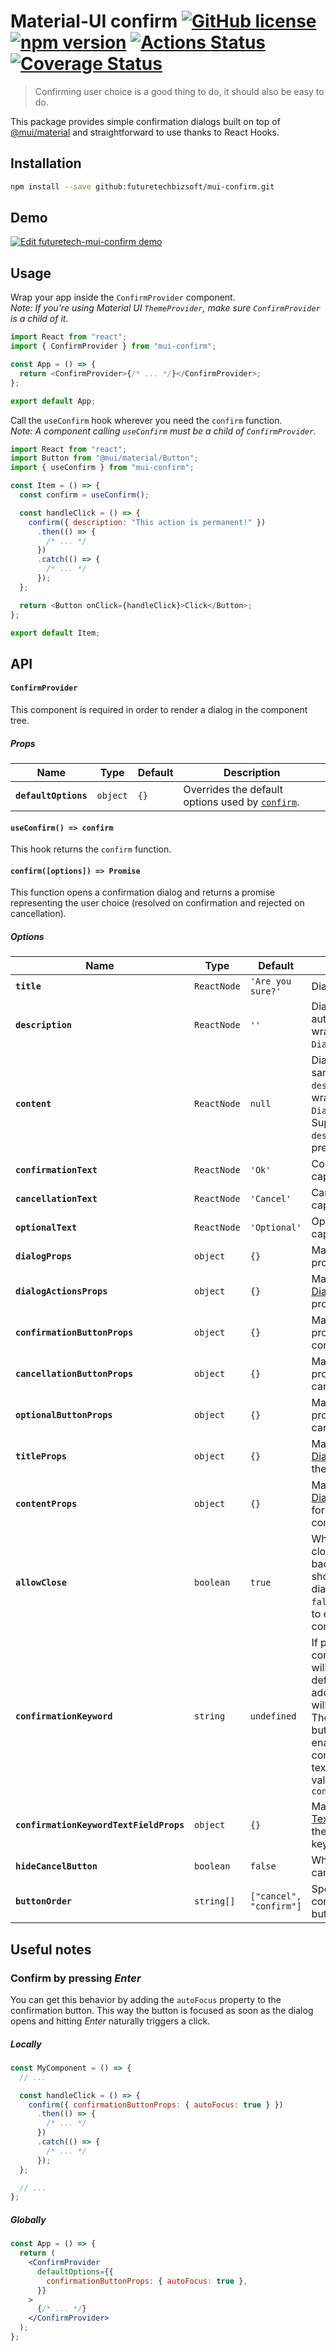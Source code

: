 # Material-UI confirm [![GitHub license](https://img.shields.io/badge/license-MIT-blue.svg)](https://github.com/dharmesh-r-patel/infinite-material-ui-confirm/blob/master/LICENSE) [![npm version](https://img.shields.io/npm/v/material-ui-confirm.svg)](https://www.npmjs.com/package/infinite-material-ui-confirm) [![Actions Status](https://github.com/dharmesh-r-patel/infinite-material-ui-confirm/workflows/Test/badge.svg)](https://github.com/dharmesh-r-patel/infinite-material-ui-confirm/actions) [![Coverage Status](https://coveralls.io/repos/github/dharmesh-r-patel/infinite-material-ui-confirm/badge.svg?branch=master)](https://coveralls.io/github/dharmesh-r-patel/infinite-material-ui-confirm?branch=master)

> Confirming user choice is a good thing to do, it should also be easy to do.

This package provides simple confirmation dialogs built on top of [@mui/material](https://mui.com/)
and straightforward to use thanks to React Hooks.

## Installation

```sh
npm install --save github:futuretechbizsoft/mui-confirm.git
```

## Demo

[![Edit futuretech-mui-confirm demo](https://codesandbox.io/static/img/play-codesandbox.svg)](https://codesandbox.io/s/materialuiconfirm-demo-hzzdr?fontsize=14)

## Usage

Wrap your app inside the `ConfirmProvider` component.\
_Note: If you're using Material UI `ThemeProvider`, make sure `ConfirmProvider` is a child of it._

```js
import React from "react";
import { ConfirmProvider } from "mui-confirm";

const App = () => {
  return <ConfirmProvider>{/* ... */}</ConfirmProvider>;
};

export default App;
```

Call the `useConfirm` hook wherever you need the `confirm` function.\
_Note: A component calling `useConfirm` must be a child of `ConfirmProvider`._

```js
import React from "react";
import Button from "@mui/material/Button";
import { useConfirm } from "mui-confirm";

const Item = () => {
  const confirm = useConfirm();

  const handleClick = () => {
    confirm({ description: "This action is permanent!" })
      .then(() => {
        /* ... */
      })
      .catch(() => {
        /* ... */
      });
  };

  return <Button onClick={handleClick}>Click</Button>;
};

export default Item;
```

## API

#### `ConfirmProvider`

This component is required in order to render a dialog in the component tree.

##### Props

| Name                 | Type     | Default | Description                                                             |
| -------------------- | -------- | ------- | ----------------------------------------------------------------------- |
| **`defaultOptions`** | `object` | `{}`    | Overrides the default options used by [`confirm`](#useconfirm-confirm). |

#### `useConfirm() => confirm`

This hook returns the `confirm` function.

#### `confirm([options]) => Promise`

This function opens a confirmation dialog and returns a promise
representing the user choice (resolved on confirmation and rejected on cancellation).

##### Options

| Name                                    | Type        | Default                 | Description                                                                                                                                                                                                                            |
| --------------------------------------- | ----------- | ----------------------- | -------------------------------------------------------------------------------------------------------------------------------------------------------------------------------------------------------------------------------------- |
| **`title`**                             | `ReactNode` | `'Are you sure?'`       | Dialog title.                                                                                                                                                                                                                          |
| **`description`**                       | `ReactNode` | `''`                    | Dialog content, automatically wrapped in `DialogContentText`.                                                                                                                                                                          |
| **`content`**                           | `ReactNode` | `null`                  | Dialog content, same as `description` but not wrapped in `DialogContentText`. Supersedes `description` if present.                                                                                                                     |
| **`confirmationText`**                  | `ReactNode` | `'Ok'`                  | Confirmation button caption.                                                                                                                                                                                                           |
| **`cancellationText`**                  | `ReactNode` | `'Cancel'`              | Cancellation button caption.                                                                                                                                                                                                           |
| **`optionalText`**                      | `ReactNode` | `'Optional'`            | Optional button caption.                                                                                                                                                                                                           |
| **`dialogProps`**                       | `object`    | `{}`                    | Material-UI [Dialog](https://mui.com/material-ui/api/dialog/#props) props.                                                                                                                                                             |
| **`dialogActionsProps`**                | `object`    | `{}`                    | Material-UI [DialogActions](https://mui.com/material-ui/api/dialog-actions/#props) props.                                                                                                                                              |
| **`confirmationButtonProps`**           | `object`    | `{}`                    | Material-UI [Button](https://mui.com/material-ui/api/button/#props) props for the confirmation button.                                                                                                                                 |
| **`cancellationButtonProps`**           | `object`    | `{}`                    | Material-UI [Button](https://mui.com/material-ui/api/dialog/#props) props for the cancellation button.                                                                                                                                 |
| **`optionalButtonProps`**               | `object`    | `{}`                    | Material-UI [Button](https://mui.com/material-ui/api/dialog/#props) props for the cancellation button.                                                                                                                                 |
| **`titleProps`**                        | `object`    | `{}`                    | Material-UI [DialogTitle](https://mui.com/api/dialog-title/#props) props for the dialog title.                                                                                                                                         |
| **`contentProps`**                      | `object`    | `{}`                    | Material-UI [DialogContent](https://mui.com/api/dialog-content/#props) props for the dialog content.                                                                                                                                   |
| **`allowClose`**                        | `boolean`   | `true`                  | Whether natural close (escape or backdrop click) should close the dialog. When set to `false` force the user to either cancel or confirm explicitly.                                                                                   |
| **`confirmationKeyword`**               | `string`    | `undefined`             | If provided the confirmation button will be disabled by default and an additional textfield will be rendered. The confirmation button will only be enabled when the contents of the textfield match the value of `confirmationKeyword` |
| **`confirmationKeywordTextFieldProps`** | `object`    | `{}`                    | Material-UI [TextField](https://mui.com/material-ui/api/text-field/) props for the confirmation keyword textfield.                                                                                                                     |
| **`hideCancelButton`**                  | `boolean`   | `false`                 | Whether to hide the cancel button.                                                                                                                                                                                                     |
| **`buttonOrder`**                       | `string[]`  | `["cancel", "confirm"]` | Specify the order of confirm and cancel buttons.                                                                                                                                                                                       |

## Useful notes

### Confirm by pressing _Enter_

You can get this behavior by adding the `autoFocus` property to the confirmation button.
This way the button is focused as soon as the dialog opens and hitting _Enter_
naturally triggers a click.

##### Locally

```jsx
const MyComponent = () => {
  // ...

  const handleClick = () => {
    confirm({ confirmationButtonProps: { autoFocus: true } })
      .then(() => {
        /* ... */
      })
      .catch(() => {
        /* ... */
      });
  };

  // ...
};
```

##### Globally

```jsx
const App = () => {
  return (
    <ConfirmProvider
      defaultOptions={{
        confirmationButtonProps: { autoFocus: true },
      }}
    >
      {/* ... */}
    </ConfirmProvider>
  );
};
```

<!-- 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 -->
